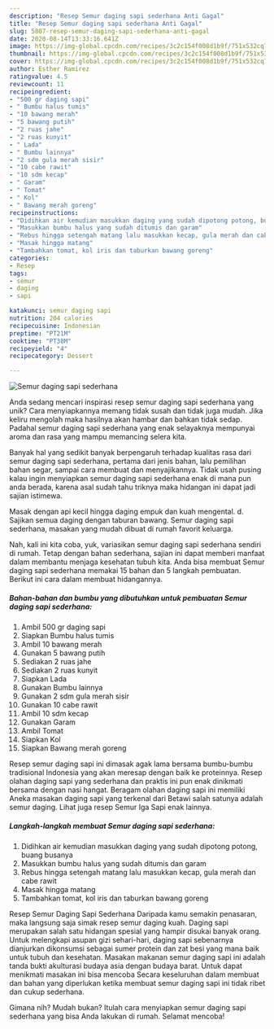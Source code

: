 ```yaml
---
description: "Resep Semur daging sapi sederhana Anti Gagal"
title: "Resep Semur daging sapi sederhana Anti Gagal"
slug: 5807-resep-semur-daging-sapi-sederhana-anti-gagal
date: 2020-08-14T13:33:16.641Z
image: https://img-global.cpcdn.com/recipes/3c2c154f008d1b9f/751x532cq70/semur-daging-sapi-sederhana-foto-resep-utama.jpg
thumbnail: https://img-global.cpcdn.com/recipes/3c2c154f008d1b9f/751x532cq70/semur-daging-sapi-sederhana-foto-resep-utama.jpg
cover: https://img-global.cpcdn.com/recipes/3c2c154f008d1b9f/751x532cq70/semur-daging-sapi-sederhana-foto-resep-utama.jpg
author: Esther Ramirez
ratingvalue: 4.5
reviewcount: 11
recipeingredient:
- "500 gr daging sapi"
- " Bumbu halus tumis"
- "10 bawang merah"
- "5 bawang putih"
- "2 ruas jahe"
- "2 ruas kunyit"
- " Lada"
- " Bumbu lainnya"
- "2 sdm gula merah sisir"
- "10 cabe rawit"
- "10 sdm kecap"
- " Garam"
- " Tomat"
- " Kol"
- " Bawang merah goreng"
recipeinstructions:
- "Didihkan air kemudian masukkan daging yang sudah dipotong potong, buang busanya"
- "Masukkan bumbu halus yang sudah ditumis dan garam"
- "Rebus hingga setengah matang lalu masukkan kecap, gula merah dan cabe rawit"
- "Masak hingga matang"
- "Tambahkan tomat, kol iris dan taburkan bawang goreng"
categories:
- Resep
tags:
- semur
- daging
- sapi

katakunci: semur daging sapi 
nutrition: 204 calories
recipecuisine: Indonesian
preptime: "PT21M"
cooktime: "PT38M"
recipeyield: "4"
recipecategory: Dessert

---
```



![Semur daging sapi sederhana](https://img-global.cpcdn.com/recipes/3c2c154f008d1b9f/751x532cq70/semur-daging-sapi-sederhana-foto-resep-utama.jpg)

Anda sedang mencari inspirasi resep semur daging sapi sederhana yang unik? Cara menyiapkannya memang tidak susah dan tidak juga mudah. Jika keliru mengolah maka hasilnya akan hambar dan bahkan tidak sedap. Padahal semur daging sapi sederhana yang enak selayaknya mempunyai aroma dan rasa yang mampu memancing selera kita.

Banyak hal yang sedikit banyak berpengaruh terhadap kualitas rasa dari semur daging sapi sederhana, pertama dari jenis bahan, lalu pemilihan bahan segar, sampai cara membuat dan menyajikannya. Tidak usah pusing kalau ingin menyiapkan semur daging sapi sederhana enak di mana pun anda berada, karena asal sudah tahu triknya maka hidangan ini dapat jadi sajian istimewa.

Masak dengan api kecil hingga daging empuk dan kuah mengental. d. Sajikan semua daging dengan taburan bawang. Semur daging sapi sederhana, masakan yang mudah dibuat di rumah favorit keluarga.


Nah, kali ini kita coba, yuk, variasikan semur daging sapi sederhana sendiri di rumah. Tetap dengan bahan sederhana, sajian ini dapat memberi manfaat dalam membantu menjaga kesehatan tubuh kita. Anda bisa membuat Semur daging sapi sederhana memakai 15 bahan dan 5 langkah pembuatan. Berikut ini cara dalam membuat hidangannya.

<!--inarticleads1-->

##### Bahan-bahan dan bumbu yang dibutuhkan untuk pembuatan Semur daging sapi sederhana:

1. Ambil 500 gr daging sapi
1. Siapkan  Bumbu halus tumis
1. Ambil 10 bawang merah
1. Gunakan 5 bawang putih
1. Sediakan 2 ruas jahe
1. Sediakan 2 ruas kunyit
1. Siapkan  Lada
1. Gunakan  Bumbu lainnya
1. Gunakan 2 sdm gula merah sisir
1. Gunakan 10 cabe rawit
1. Ambil 10 sdm kecap
1. Gunakan  Garam
1. Ambil  Tomat
1. Siapkan  Kol
1. Siapkan  Bawang merah goreng


Resep semur daging sapi ini dimasak agak lama bersama bumbu-bumbu tradisional Indonesia yang akan meresap dengan baik ke proteinnya. Resep olahan daging sapi yang sederhana dan praktis ini pun enak dinikmati bersama dengan nasi hangat. Beragam olahan daging sapi ini memiliki Aneka masakan daging sapi yang terkenal dari Betawi salah satunya adalah semur daging. Lihat juga resep Semur Iga Sapi enak lainnya. 

<!--inarticleads2-->

##### Langkah-langkah membuat Semur daging sapi sederhana:

1. Didihkan air kemudian masukkan daging yang sudah dipotong potong, buang busanya
1. Masukkan bumbu halus yang sudah ditumis dan garam
1. Rebus hingga setengah matang lalu masukkan kecap, gula merah dan cabe rawit
1. Masak hingga matang
1. Tambahkan tomat, kol iris dan taburkan bawang goreng


Resep Semur Daging Sapi Sederhana Daripada kamu semakin penasaran, maka langsung saja simak resep semur daging kuah. Daging sapi merupakan salah satu hidangan spesial yang hampir disukai banyak orang. Untuk melengkapi asupan gizi sehari-hari, daging sapi sebenarnya dianjurkan dikonsumsi sebagai sumer protein dan zat besi yang mana baik untuk tubuh dan kesehatan. Masakan makanan semur daging sapi ini adalah tanda bukti akulturasi budaya asia dengan budaya barat. Untuk dapat menikmati masakan ini bisa mencoba Secara keseluruhan dalam membuat dan bahan yang diperlukan ketika membuat semur daging sapi ini tidak ribet dan cukup sederhana. 

Gimana nih? Mudah bukan? Itulah cara menyiapkan semur daging sapi sederhana yang bisa Anda lakukan di rumah. Selamat mencoba!
